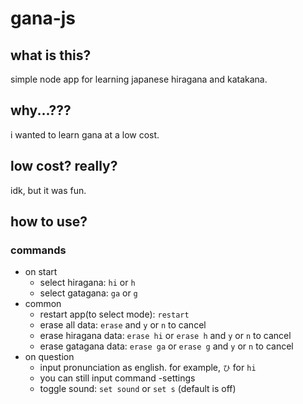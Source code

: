 # gana-js

## what is this?

simple node app for learning japanese hiragana and katakana.

## why...???

i wanted to learn gana at a low cost.

## low cost? really?

idk, but it was fun.

## how to use?

### commands

- on start
    - select hiragana: `hi` or `h`
    - select gatagana: `ga` or `g`
- common
    - restart app(to select mode): `restart`
    - erase all data: `erase` and `y` or `n` to cancel
    - erase hiragana data: `erase hi` or `erase h` and `y` or `n` to cancel
    - erase gatagana data: `erase ga` or `erase g` and `y` or `n` to cancel
- on question
  - input pronunciation as english. for example, `ひ` for `hi`
  - you can still input command
-settings
  - toggle sound: `set sound` or `set s` (default is off)
